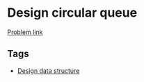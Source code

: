 # Design circular queue

[Problem link](https://leetcode.com/problems/design-circular-queue)

## Tags

* [Design data structure](/README.md#Design_data_structure)
